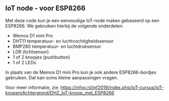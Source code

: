 ## IoT node - voor ESP8266

Met deze code kun je een eenvoudige IoT-node maken gebaseerd op een ESP8266. We gebruiken hierbij de volgende onderdelen:

* Wemos D1 mini Pro
* DHT11 temperatuur- en luchtvochtigheidssensor
* BMP280 temperatuur- en luchtdruksensor
* LDR (lichtsensor)
* 1 of 2 knopjes (pushbutton)
* 1 of 2 LEDs

In plaats van de Memos D1 mini Pro kun je ook andere ESP8266-bordjes gebruiken. Dat kan soms kleine aanpassingen vragen.

Voor meer informatie, zie: https://infvo.nl/inf2019/index.php/IoT-cursus/IoT-knopen/Achtergrond/DHZ_IoT-knoop_met_ESP8266
